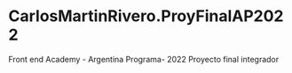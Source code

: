 # CarlosMartinRivero.ProyFinalAP2022
Front end Academy - Argentina Programa- 2022 Proyecto final integrador
